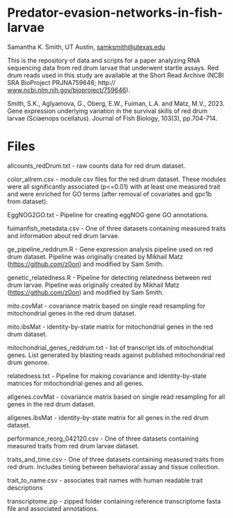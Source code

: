# Predator-evasion-networks-in-fish-larvae
Samantha K. Smith, UT Austin, samksmith@utexas.edu

This is the repository of data and scripts for a paper analyzing RNA sequencing data from red drum larvae that underwent startle assays. Red drum reads used in this study are available at the Short Read Archive (NCBI SRA BioProject PRJNA759646; http:// www.ncbi.nlm.nih.gov/bioproject/759646). 

Smith, S.K., Aglyamova, G., Oberg, E.W., Fuiman, L.A. and Matz, M.V., 2023. Gene expression underlying variation in the survival skills of red drum larvae (Sciaenops ocellatus). Journal of Fish Biology, 103(3), pp.704-714.

# Files

allcounts_redDrum.txt - raw counts data for red drum dataset.

color_allrem.csv - module csv files for the red drum dataset. These modules were all significantly associated (p<=0.01) with at least one measured trait and were enriched for GO terms (after removal of covariates and gpc1b from dataset).

EggNOG2GO.txt - Pipeline for creating eggNOG gene GO annotations.

fuimanfish_metadata.csv - One of three datasets containing measured traits and information about red drum larvae.

ge_pipeline_reddrum.R - Gene expression analysis pipeline used on red drum dataset. Pipeline was originally created by Mikhail Matz (https://github.com/z0on) and modified by Sam Smith.

genetic_relatedness.R - Pipeline for detecting relatedness between red drum larvae. Pipeline was originally created by Mikhail Matz (https://github.com/z0on) and modified by Sam Smith.

mito.covMat - covariance matrix based on single read resampling for mitochondrial genes in the red drum dataset.

mito.ibsMat - identity-by-state matrix for mitochondrial genes in the red drum dataset.

mitochondrial_genes_reddrum.txt - list of transcript ids of mitochondrial genes. List generated by blasting reads against published mitochondrial red drum genome.

relatedness.txt - Pipeline for making covariance and identity-by-state matrices for mitochondrial genes and all genes.

allgenes.covMat - covariance matrix based on single read resampling for all genes in the red drum dataset.

allgenes.ibsMat - identity-by-state matrix for all genes in the red drum dataset.

performance_reorg_042120.csv - One of three datasets containing measured traits from red drum larvae dataset.

traits_and_time.csv - One of three datasets containing measured traits from red drum. Includes timing between behavioral assay and tissue collection.

trait_to_name.csv - associates trait names with human readable trait descriptions

transcriptome.zip - zipped folder containing reference transcriptome fasta file and associated annotations.
